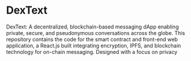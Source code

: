 # DexText
DexText: A decentralized, blockchain-based messaging dApp enabling private, secure, and pseudonymous conversations across the globe. This repository contains the code for the smart contract and front-end web application, a React.js built integrating encryption, IPFS, and blockchain technology for on-chain messaging. Designed with a focus on privacy

